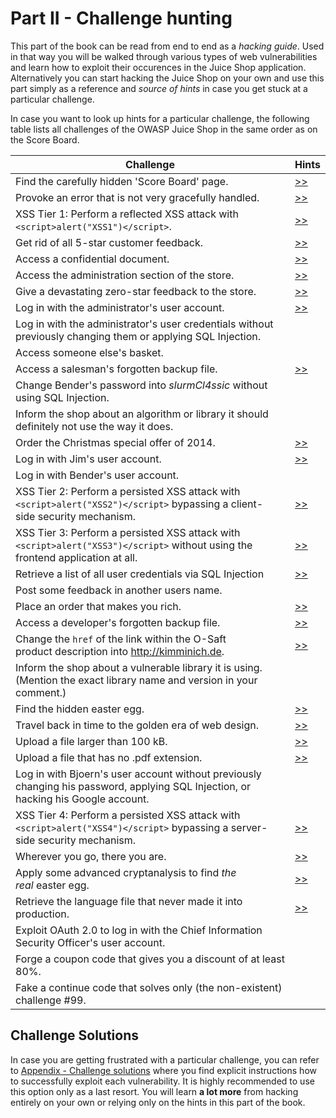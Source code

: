 # Part II - Challenge hunting

This part of the book can be read from end to end as a _hacking guide_. Used in that way you will be walked through various types of web vulnerabilities and learn how to exploit their
occurences in the Juice Shop application. Alternatively you can start hacking the Juice Shop on your own and use this part simply as a reference and _source of hints_ in case you get stuck at a particular challenge.

In case you want to look up hints for a particular challenge, the following table lists all challenges of the OWASP Juice Shop in the same order as on the Score Board.

| Challenge | Hints |
| --------- | ----- |
| Find the carefully hidden 'Score Board' page. | [>>](score-board.md#scoreBoardChallenge) |
| Provoke an error that is not very gracefully handled. | [>>](leakage.md#errorHandlingChallenge) |
| XSS Tier 1: Perform a reflected XSS attack with `<script>alert("XSS1")</script>`. | [>>](xss.md#xss1Challenge) |
| Get rid of all 5-star customer feedback. | [>>](access.md#fiveStarFeedbackChallenge) |
| Access a confidential document. | [>>](forgotten-content.md#confidentialDocumentChallenge) |
| Access the administration section of the store. | [>>](access.md#adminSectionChallenge) |
| Give a devastating zero-star feedback to the store. | [>>](validation.md#zeroStarFeedbackChallenge) |
| Log in with the administrator's user account. | [>>](sqli.md#loginAdminChallenge) |
| Log in with the administrator's user credentials without previously changing them or applying SQL Injection. | |
| Access someone else's basket. | |
| Access a salesman's forgotten backup file. | [>>](forgotten-content.md#forgottenBackupChallenge) |
| Change Bender's password into _slurmCl4ssic_ without using SQL Injection. | |
| Inform the shop about an algorithm or library it should definitely not use the way it does. | |
| Order the Christmas special offer of 2014. | [>>](sqli.md#christmasSpecialChallenge) |
| Log in with Jim's user account. | [>>](sqli.md#loginJimChallenge) |
| Log in with Bender's user account. | |
| XSS Tier 2: Perform a persisted XSS attack with `<script>alert("XSS2")</script>` bypassing a client-side security mechanism. | [>>](xss.md#xss2Challenge) |
| XSS Tier 3: Perform a persisted XSS attack with `<script>alert("XSS3")</script>` without using the frontend application at all. | [>>](xss.md#xss3Challenge) |
| Retrieve a list of all user credentials via SQL Injection | [>>](sqli.md#unionSqlInjectionChallenge) |
| Post some feedback in another users name. | |
| Place an order that makes you rich. | [>>](validation.md#negativeOrderChallenge) |
| Access a developer's forgotten backup file. | [>>](forgotten-content.md#forgottenDevBackupChallenge) |
| Change the `href` of the link within the O-Saft product description into http://kimminich.de. | [>>](access.md{#changeProductChallenge}) |
| Inform the shop about a vulnerable library it is using. (Mention the exact library name and version in your comment.) | |
| Find the hidden easter egg. | [>>](forgotten-content.md#easterEgg1Challenge) |
| Travel back in time to the golden era of web design. | [>>](forgotten-content.md#geocitiesThemeChallenge) |
| Upload a file larger than 100 kB. | [>>](validation.md#uploadSizeChallenge) |
| Upload a file that has no .pdf extension. | [>>](validation.md#uploadTypeChallenge) |
| Log in with Bjoern's user account without previously changing his password, applying SQL Injection, or hacking his Google account. | |
| XSS Tier 4: Perform a persisted XSS attack with `<script>alert("XSS4")</script>` bypassing a server-side security mechanism. | [>>](xss.md#xss4Challenge) |
| Wherever you go, there you are. | [>>](weak-security.md#redirectChallenge) |
| Apply some advanced cryptanalysis to find _the real_ easter egg. | [>>](forgotten-content.md#easterEgg2Challenge) |
| Retrieve the language file that never made it into production. | [>>](forgotten-content.md#extraLanguageChallenge) |
| Exploit OAuth 2.0 to log in with the Chief Information Security Officer's user account. | |
| Forge a coupon code that gives you a discount of at least 80%. | |
| Fake a continue code that solves only (the non-existent) challenge #99. | |

## Challenge Solutions

In case you are getting frustrated with a particular challenge, you can refer to [Appendix - Challenge solutions](/appendix/README.md) where you find explicit instructions
how to successfully exploit each vulnerability. It is highly recommended to use this option only as a last resort. You will learn __a lot more__ from hacking entirely on your own
or relying only on the hints in this part of the book.
